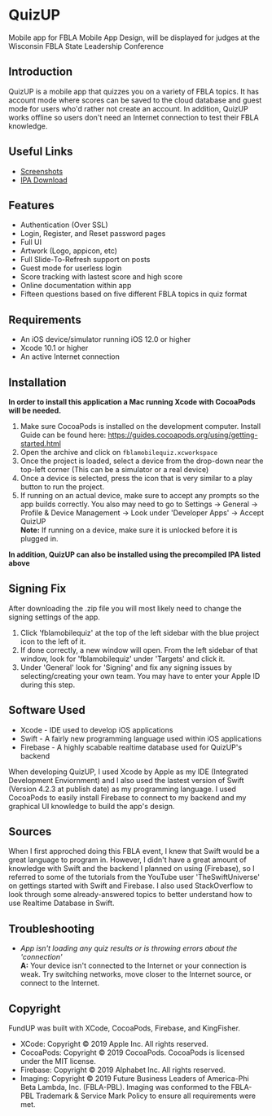 QuizUP
===================

Mobile app for FBLA Mobile App Design, will be displayed for judges at the Wisconsin FBLA State Leadership Conference

Introduction
-------------
QuizUP is a mobile app that quizzes you on a variety of FBLA topics. It has account mode where scores can be saved to the cloud database and guest mode for users who'd rather not create an account. In addition, QuizUP works offline so users don't need an Internet connection to test their FBLA knowledge. 

Useful Links
-------------

 - [Screenshots](https://github.com/gzimbric/fblamobileapp2018/blob/master/QuizUP%20Photos.pdf)
 - [IPA Download](https://github.com/gzimbric/fblamobileapp2018/raw/master/fblamobilequiz.ipa)

Features
-------------

 - Authentication (Over SSL)
 - Login, Register, and Reset password pages
 - Full UI
 - Artwork (Logo, appicon, etc)
 - Full Slide-To-Refresh support on posts
 - Guest mode for userless login
 - Score tracking with lastest score and high score
 - Online documentation within app
 - Fifteen questions based on five different FBLA topics in quiz format
 
Requirements
-------------
 - An iOS device/simulator running iOS 12.0 or higher
 - Xcode 10.1 or higher
 - An active Internet connection

Installation
-------------
 **In order to install this application a Mac running Xcode with CocoaPods will be needed.**
 1. Make sure CocoaPods is installed on the development computer. Install Guide can be found here: https://guides.cocoapods.org/using/getting-started.html
 2. Open the archive and click on `fblamobilequiz.xcworkspace`
 3.  Once the project is loaded, select a device from the drop-down near the top-left corner (This can be a simulator or a real device)
 4. Once a device is selected, press the icon that is very similar to a play button to run the project.
 5. If running on an actual device, make sure to accept any prompts so the app builds correctly. You also may need to go to Settings -> General -> Profile & Device Management -> Look under 'Developer Apps' -> Accept QuizUP<br>
**Note:** If running on a device, make sure it is unlocked before it is plugged in.

**In addition, QuizUP can also be installed using the precompiled IPA listed above**

Signing Fix
-------------
After downloading the .zip file you will most likely need to change the signing settings of the app.
 1. Click 'fblamobilequiz' at the top of the left sidebar with the blue project icon to the left of it.
 2. If done correctly, a new window will open. From the left sidebar of that window, look for 'fblamobilequiz' under 'Targets' and click it.
 3. Under 'General' look for 'Signing' and fix any signing issues by selecting/creating your own team. You may have to enter your Apple ID during this step.

Software Used
-------------

 - Xcode - IDE used to develop iOS applications
 - Swift - A fairly new programming language used within iOS applications
 - Firebase - A highly scabable realtime database used for QuizUP's backend

When developing QuizUP, I used Xcode by Apple as my IDE (Integrated Development Enviornment) and I also used the lastest version of Swift (Version 4.2.3 at publish date) as my programming language. I used CocoaPods to easily install Firebase to connect to my backend and my graphical UI knowledge to build the app's design.

Sources
-------------

When I first approched doing this FBLA event, I knew that Swift would be a great language to program in. However, I didn't have a great amount of knowledge with Swift and the backend I planned on using (Firebase), so I referred to some of the tutorials from the YouTube user 'TheSwiftUniverse' on gettings started with Swift and Firebase. I also used StackOverflow to look through some already-answered topics to better understand how to use Realtime Database in Swift.

Troubleshooting
-------------

 - *App isn't loading any quiz results or is throwing errors about the 'connection'*<br>
 **A:** Your device isn't connected to the Internet or your connection is weak. Try switching networks, move closer to the Internet source, or connect to the Internet.
  
Copyright
-------------
FundUP was built with XCode, CocoaPods, Firebase, and KingFisher.

 - XCode: Copyright © 2019 Apple Inc. All rights reserved.
 - CocoaPods: Copyright © 2019 CocoaPods. CocoaPods is licensed under the MIT license.
 - Firebase: Copyright © 2019 Alphabet Inc. All rights reserved.
 - Imaging: Copyright © 2019 Future Business Leaders of America-Phi Beta Lambda, Inc. (FBLA-PBL). Imaging was conformed to the FBLA-PBL Trademark & Service Mark Policy to ensure all requirements were met.
